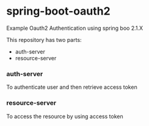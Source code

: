 # spring-boot-oauth2
Example Oauth2 Authentication using spring boo 2.1.X

This repository has two parts:
* auth-server
* resource-server


### auth-server
To authenticate user and then retrieve access token

### resource-server
To access the resource by using access token
